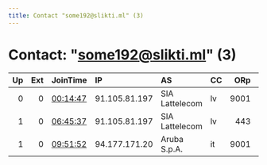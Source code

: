 ```yaml
---
title: Contact "some192@slikti.ml" (3)
---
```


# Contact: "some192@slikti.ml" (3)

|   Up |   Ext | JoinTime                                                                                            | IP            | AS             | CC   |   ORp |   Dirp | OS    | Version   | Nickname   |   eFamMembers |
|-----:|------:|:----------------------------------------------------------------------------------------------------|:--------------|:---------------|:-----|------:|-------:|:------|:----------|:-----------|--------------:|
|    0 |     0 | [00:14:47](https://metrics.torproject.org/rs.html#details/16E31AC974BD50F16561EBF10089CEC3C2FCCB8B) | 91.105.81.197 | SIA Lattelecom | lv   |  9001 |      0 | Linux | 0.3.4.9   | some192    |             1 |
|    1 |     0 | [06:45:37](https://metrics.torproject.org/rs.html#details/1F0EE50DDB6095281CA96BEC82FF357B67BAC7F4) | 91.105.81.197 | SIA Lattelecom | lv   |   443 |      0 | Linux | 0.3.4.9   | mrTrololol |             1 |
|    1 |     0 | [09:51:52](https://metrics.torproject.org/rs.html#details/63B9EB4E0928CF86637F9A6DA9377545327A6471) | 94.177.171.20 | Aruba S.p.A.   | it   |  9001 |      0 | Linux | 0.2.9.17  | mrTrololol |             1 |
